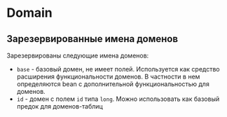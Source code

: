 
Domain
======

Зарезервированные имена доменов
-------------------------------

Зарезервированы следующие имена доменов:

* `base` - базовый домен, не имеет полей. Используется как средство расширения 
  функциональности доменов. В частности в нем определяются bean с дополнительной
  функциональностью для доменов.
* `id` - домен с полем `id` типа `long`. Можно использовать как базовый предок для 
  доменов-таблиц

